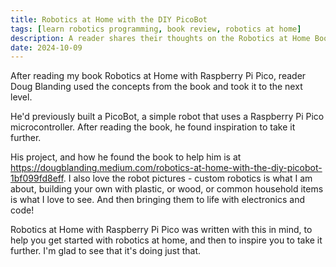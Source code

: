 ```yaml
---
title: Robotics at Home with the DIY PicoBot
tags: [learn robotics programming, book review, robotics at home]
description: A reader shares their thoughts on the Robotics at Home Book
date: 2024-10-09
---
```

After reading my book Robotics at Home with Raspberry Pi Pico, reader Doug Blanding used the concepts from the book and took it to the next level.

He'd previously built a PicoBot, a simple robot that uses a Raspberry Pi Pico microcontroller. After reading the book, he found inspiration to take it further.

His project, and how he found the book to help him is at 
<https://dougblanding.medium.com/robotics-at-home-with-the-diy-picobot-1bf099fd8eff>. I also love the robot pictures - custom robotics is what I am about, building your own with plastic, or wood, or common household items is what I love to see. And then bringing them to life with electronics and code!

Robotics at Home with Raspberry Pi Pico was written with this in mind, to help you get started with robotics at home, and then to inspire you to take it further. I'm glad to see that it's doing just that.

